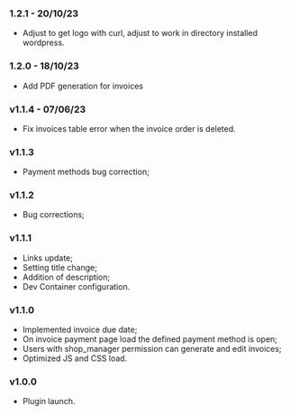 ### 1.2.1 - 20/10/23
- Adjust to get logo with curl, adjust to work in directory installed wordpress.

### 1.2.0 - 18/10/23
- Add PDF generation for invoices

### v1.1.4 - 07/06/23
- Fix invoices table error when the invoice order is deleted.

### v1.1.3
- Payment methods bug correction;

### v1.1.2
- Bug corrections;

### v1.1.1
- Links update;
- Setting title change;
- Addition of description;
- Dev Container configuration.

### v1.1.0
- Implemented invoice due date;
- On invoice payment page load the defined payment method is open;
- Users with shop_manager permission can generate and edit invoices;
- Optimized JS and CSS load.

### v1.0.0
- Plugin launch.

